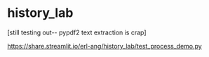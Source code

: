 # history_lab

[still testing out-- pypdf2 text extraction is crap]


https://share.streamlit.io/erl-ang/history_lab/test_process_demo.py 
